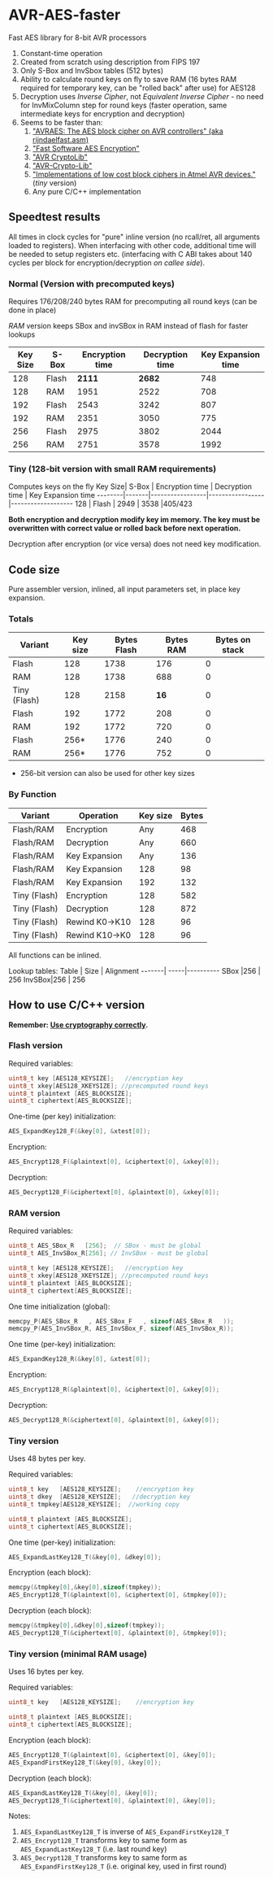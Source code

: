 # AVR-AES-faster
Fast AES library for 8-bit AVR processors
1. Constant-time operation
2. Created from scratch using description from FIPS 197 
2. Only S-Box and InvSbox tables (512 bytes) 
3. Ability to calculate round keys on fly to save RAM (16 bytes RAM required for temporary key, can be "rolled back" after use) for AES128
4. Decryption uses *Inverse Cipher*, not *Equivalent Inverse Cipher* - no need for InvMixColumn step for round keys (faster operation, same intermediate keys for encryption and decryption)
5. Seems to be faster than:
   1. ["AVRAES: The AES block cipher on AVR controllers" (aka rijndaelfast.asm)](http://point-at-infinity.org/avraes/)
   2. ["Fast Software AES Encryption"](https://cseweb.ucsd.edu/~dstefan/pubs/osvik:2010:fast.pdf)
   3. ["AVR CryptoLib"](http://www.emsign.nl/)
   4. ["AVR-Crypto-Lib"](https://wiki.das-labor.org/w/AVR-Crypto-Lib/en#Blockchiphers)
   5. ["Implementations of low cost block ciphers in Atmel AVR devices."](https://perso.uclouvain.be/fstandae/source_codes/lightweight_ciphers/) (*tiny* version)
   6. Any pure C/C++ implementation
   
## Speedtest results
All times in clock cycles for "pure" inline version (no rcall/ret, all arguments loaded to registers). 
When interfacing with other code, additional time will be needed to setup registers etc. (interfacing with 
C ABI takes about 140 cycles per block for encryption/decryption *on callee side*).

### Normal (Version with precomputed keys)
Requires 176/208/240 bytes RAM for precomputing all round keys (can be done in place)

*RAM* version keeps SBox and invSBox in RAM instead of flash for faster lookups

Key Size| S-Box | Encryption time | Decryption time | Key Expansion time
--------|-------|-----------------|-----------------|--------------------
128     | Flash |         **2111**|         **2682**|               748
128     | RAM   |             1951|             2522|               708 
192     | Flash |             2543|             3242|               807 
192     | RAM   |             2351|             3050|               775
256     | Flash |             2975|             3802|              2044
256     | RAM   |             2751|             3578|              1992

### Tiny (128-bit version with small RAM requirements)
Computes keys on the fly
Key Size| S-Box | Encryption time | Decryption time | Key Expansion time
--------|-------|-----------------|-----------------|-------------------
128     | Flash | 2949            | 3538            |405/423

**Both encryption and decryption modify key im memory. The key must be overwritten with correct value or rolled back before next operation.**

Decryption after encryption (or vice versa) does not need key modification.
   

## Code size

Pure assembler version, inlined, all input parameters set, in place key expansion.

### Totals

Variant       | Key size | Bytes Flash | Bytes RAM | Bytes on stack
--------------|----------|-------------|-----------|---------------
Flash         | 128      | 1738        | 176       | 0
RAM           | 128      | 1738        | 688       | 0
Tiny (Flash)  | 128      | 2158        | **16**    | 0
Flash         | 192      | 1772        | 208       | 0
RAM           | 192      | 1772        | 720       | 0
Flash         | 256*     | 1776        | 240       | 0
RAM           | 256*     | 1776        | 752       | 0

* 256-bit version can also be used for other key sizes

### By Function
Variant       | Operation     | Key size | Bytes
--------------|---------------|----------|---------
Flash/RAM     | Encryption    | Any      | 468
Flash/RAM     | Decryption    | Any      | 660
Flash/RAM     | Key Expansion | Any      | 136
Flash/RAM     | Key Expansion | 128      | 98
Flash/RAM     | Key Expansion | 192      | 132
Tiny (Flash)  | Encryption    | 128      | 582
Tiny (Flash)  | Decryption    | 128      | 872 
Tiny (Flash)  | Rewind K0->K10| 128      | 96
Tiny (Flash)  | Rewind K10->K0| 128      | 96

All functions can be inlined.

Lookup tables:
Table  | Size | Alignment
-------| -----|----------
SBox   |256   | 256
InvSBox|256   | 256     

## How to use C/C++ version

**Remember: [Use cryptography correctly](https://cybersecurity.ieee.org/blog/2015/11/13/use-cryptography-correctly/).**

### Flash version
Required variables:
```c++
uint8_t key [AES128_KEYSIZE];   //encryption key
uint8_t xkey[AES128_XKEYSIZE]; //precomputed round keys
uint8_t plaintext [AES_BLOCKSIZE]; 
uint8_t ciphertext[AES_BLOCKSIZE]; 
```

One-time (per key) initialization:
```c++
AES_ExpandKey128_F(&key[0], &xtest[0]);
```

Encryption:
```c++
AES_Encrypt128_F(&plaintext[0], &ciphertext[0], &xkey[0]);
```

Decryption:
```c++
AES_Decrypt128_F(&ciphertext[0], &plaintext[0], &xkey[0]);
```

### RAM version
Required variables:
```c++
uint8_t AES_SBox_R   [256];  // SBox - must be global
uint8_t AES_InvSBox_R[256]; // InvSBox - must be global

uint8_t key [AES128_KEYSIZE];   //encryption key
uint8_t xkey[AES128_XKEYSIZE]; //precomputed round keys
uint8_t plaintext [AES_BLOCKSIZE]; 
uint8_t ciphertext[AES_BLOCKSIZE]; 
```

One time initialization (global):
```c++
memcpy_P(AES_SBox_R   , AES_SBox_F   , sizeof(AES_SBox_R   ));
memcpy_P(AES_InvSBox_R, AES_InvSBox_F, sizeof(AES_InvSBox_R));
```

One time (per-key) initialization:
```c++
AES_ExpandKey128_R(&key[0], &xtest[0]);
```

Encryption:
```c++
AES_Encrypt128_R(&plaintext[0], &ciphertext[0], &xkey[0]);
```

Decryption:
```c++
AES_Decrypt128_R(&ciphertext[0], &plaintext[0], &xkey[0]);
```

### Tiny version
Uses 48 bytes per key.

Required variables:
```c++
uint8_t key   [AES128_KEYSIZE];    //encryption key
uint8_t dkey  [AES128_KEYSIZE];   //decryption key
uint8_t tmpkey[AES128_KEYSIZE];  //working copy

uint8_t plaintext [AES_BLOCKSIZE]; 
uint8_t ciphertext[AES_BLOCKSIZE]; 
```

One time (per-key) initialization:
```c++
AES_ExpandLastKey128_T(&key[0], &dkey[0]);
```

Encryption (each block):
```c++
memcpy(&tmpkey[0],&key[0],sizeof(tmpkey));
AES_Encrypt128_T(&plaintext[0], &ciphertext[0], &tmpkey[0]);
```

Decryption (each block):
```c++
memcpy(&tmpkey[0],&dkey[0],sizeof(tmpkey));
AES_Decrypt128_T(&ciphertext[0], &plaintext[0], &tmpkey[0]);
```

### Tiny version (minimal RAM usage)
Uses 16 bytes per key.

Required variables:
```c++
uint8_t key   [AES128_KEYSIZE];    //encryption key

uint8_t plaintext [AES_BLOCKSIZE]; 
uint8_t ciphertext[AES_BLOCKSIZE]; 
```


Encryption (each block):
```c++
AES_Encrypt128_T(&plaintext[0], &ciphertext[0], &key[0]);
AES_ExpandFirstKey128_T(&key[0], &key[0]);
```

Decryption (each block):
```c++
AES_ExpandLastKey128_T(&key[0], &key[0]);
AES_Decrypt128_T(&ciphertext[0], &plaintext[0], &key[0]);
```

Notes: 
1. `AES_ExpandLastKey128_T` is inverse of `AES_ExpandFirstKey128_T`
2. `AES_Encrypt128_T` transforms key to same form as `AES_ExpandLastKey128_T` (i.e. last round key)
3. `AES_Decrypt128_T` transforms key to same form as `AES_ExpandFirstKey128_T` (i.e. original key, used in first round)
